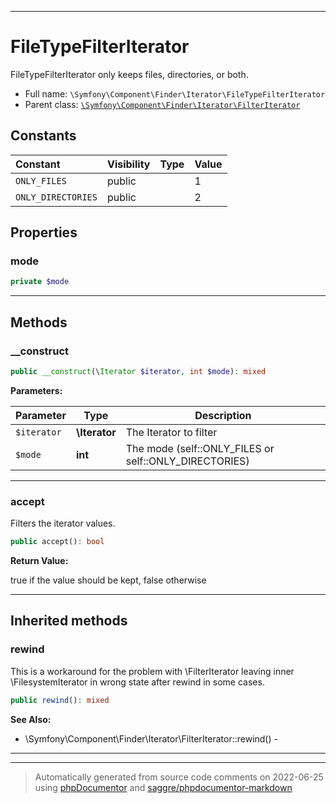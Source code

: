 ***

# FileTypeFilterIterator

FileTypeFilterIterator only keeps files, directories, or both.



* Full name: `\Symfony\Component\Finder\Iterator\FileTypeFilterIterator`
* Parent class: [`\Symfony\Component\Finder\Iterator\FilterIterator`](./FilterIterator.md)


## Constants

| Constant | Visibility | Type | Value |
|:---------|:-----------|:-----|:------|
|`ONLY_FILES`|public| |1|
|`ONLY_DIRECTORIES`|public| |2|

## Properties


### mode



```php
private $mode
```






***

## Methods


### __construct



```php
public __construct(\Iterator $iterator, int $mode): mixed
```








**Parameters:**

| Parameter | Type | Description |
|-----------|------|-------------|
| `$iterator` | **\Iterator** | The Iterator to filter |
| `$mode` | **int** | The mode (self::ONLY_FILES or self::ONLY_DIRECTORIES) |




***

### accept

Filters the iterator values.

```php
public accept(): bool
```









**Return Value:**

true if the value should be kept, false otherwise



***


## Inherited methods


### rewind

This is a workaround for the problem with \FilterIterator leaving inner \FilesystemIterator in wrong state after
rewind in some cases.

```php
public rewind(): mixed
```










**See Also:**

* \Symfony\Component\Finder\Iterator\FilterIterator::rewind() - 

***


***
> Automatically generated from source code comments on 2022-06-25 using [phpDocumentor](http://www.phpdoc.org/) and [saggre/phpdocumentor-markdown](https://github.com/Saggre/phpDocumentor-markdown)
